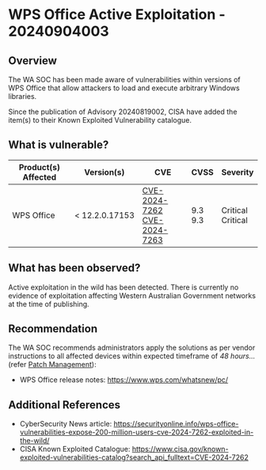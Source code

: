 # WPS Office Active Exploitation - 20240904003

## Overview

The WA SOC has been made aware of vulnerabilities within versions of WPS Office that allow attackers to load and execute arbitrary Windows libraries.

Since the publication of Advisory 20240819002, CISA have added the item(s) to their Known Exploited Vulnerability catalogue.

## What is vulnerable?

| Product(s) Affected | Version(s)      | CVE                                                                                                                                  | CVSS         | Severity               |
| ------------------- | --------------- | ------------------------------------------------------------------------------------------------------------------------------------ | ------------ | ---------------------- |
| WPS Office          | \< 12.2.0.17153 | [CVE-2024-7262](https://nvd.nist.gov/vuln/detail/CVE-2024-7262) <br> [CVE-2024-7263](https://nvd.nist.gov/vuln/detail/CVE-2024-7263) | 9.3 <br> 9.3 | Critical <br> Critical |

## What has been observed?

Active exploitation in the wild has been detected. There is currently no evidence of exploitation affecting Western Australian Government networks at the time of publishing.

## Recommendation

The WA SOC recommends administrators apply the solutions as per vendor instructions to all affected devices within expected timeframe of *48 hours...* (refer [Patch Management](../guidelines/patch-management.md)):

- WPS Office release notes: <https://www.wps.com/whatsnew/pc/>

## Additional References

- CyberSecurity News article: <https://securityonline.info/wps-office-vulnerabilities-expose-200-million-users-cve-2024-7262-exploited-in-the-wild/>
- CISA Known Exploited Catalogue: https://www.cisa.gov/known-exploited-vulnerabilities-catalog?search_api_fulltext=CVE-2024-7262